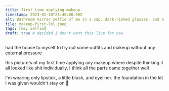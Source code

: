 ```yaml
---
title: first time applying makeup
timestamp: 2023-02-10T21:40:00.00Z
alt: Bathroom mirror selfie of me in a cap, dark-rimmed glasses, and a flannel button-up over a mesh shirt wearing some light red lipstick, light and slightly orange blush around the nose, and poorly applied eyeliner.
file: makeup-first-lol.jpeg
tags: [me, selfie]
draft: true # decided i don't want this live for now
---
```


had the house to myself to try out some outfits and makeup without any external pressure

this picture's of my first time applying any makeup where despite thinking it all looked like shit individually, I think all the parts came together well

I'm wearing only lipstick, a little blush, and eyeliner. the foundation in the kit I was given wouldn't stay on 🤷
